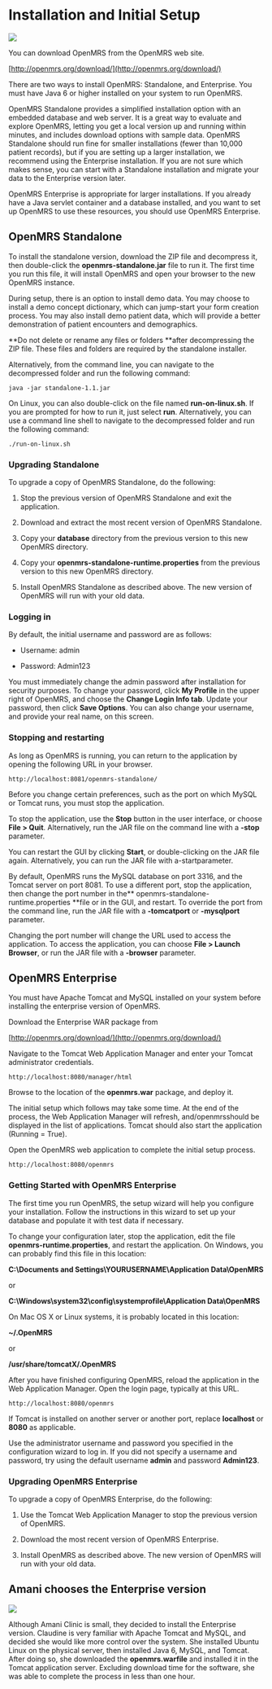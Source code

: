 # Installation and Initial Setup

![](http://write.flossmanuals.net/openmrs/installation-and-initial-setup/static/installing.png)

You can download OpenMRS from the OpenMRS web site.

[http://openmrs.org/download/](http://openmrs.org/download/)

There are two ways to install OpenMRS: Standalone, and Enterprise. You must have Java 6 or higher installed on your system to run OpenMRS.

OpenMRS Standalone provides a simplified installation option with an embedded database and web server. It is a great way to evaluate and explore OpenMRS, letting you get a local version up and running within minutes, and includes download options with sample data. OpenMRS Standalone should run fine for smaller installations \(fewer than 10,000 patient records\), but if you are setting up a larger installation, we recommend using the Enterprise installation. If you are not sure which makes sense, you can start with a Standalone installation and migrate your data to the Enterprise version later.

OpenMRS Enterprise is appropriate for larger installations. If you already have a Java servlet container and a database installed, and you want to set up OpenMRS to use these resources, you should use OpenMRS Enterprise.

## OpenMRS Standalone

To install the standalone version, download the ZIP file and decompress it, then double-click the **openmrs-standalone.jar** file to run it. The first time you run this file, it will install OpenMRS and open your browser to the new OpenMRS instance.

During setup, there is an option to install demo data. You may choose to install a demo concept dictionary, which can jump-start your form creation process.  You may also install demo patient data, which will provide a better demonstration of patient encounters and demographics.

**Do not delete or rename any files or folders **after decompressing the ZIP file. These files and folders are required by the standalone installer.

Alternatively, from the command line, you can navigate to the decompressed folder and run the following command:

```
java -jar standalone-1.1.jar
```

On Linux, you can also double-click on the file named **run-on-linux.sh**. If you are prompted for how to run it, just select **run**. Alternatively, you can use a command line shell to navigate to the decompressed folder and run the following command:

```
./run-on-linux.sh
```

### Upgrading Standalone

To upgrade a copy of OpenMRS Standalone, do the following:

1. Stop the previous version of OpenMRS Standalone and exit the application.

2. Download and extract the most recent version of OpenMRS Standalone.

3. Copy your **database** directory from the previous version to this new OpenMRS directory.

4. Copy your **openmrs-standalone-runtime.properties** from the previous version to this new OpenMRS directory.

5. Install OpenMRS Standalone as described above. The new version of OpenMRS will run with your old data.


### Logging in

By default, the initial username and password are as follows:

* Username: admin

* Password: Admin123


You must immediately change the admin password after installation for security purposes. To change your password, click **My Profile** in the upper right of OpenMRS, and choose the **Change Login Info tab**. Update your password, then click **Save Options**. You can also change your username, and provide your real name, on this screen.

### Stopping and restarting

As long as OpenMRS is running, you can return to the application by opening the following URL in your browser.

```
http://localhost:8081/openmrs-standalone/
```

Before you change certain preferences, such as the port on which MySQL or Tomcat runs, you must stop the application.

To stop the application, use the **Stop** button in the user interface, or choose **File &gt; Quit**. Alternatively, run the JAR file on the command line with a **-stop** parameter.

You can restart the GUI by clicking **Start**, or double-clicking on the JAR file again. Alternatively, you can run the JAR file with a-startparameter.

By default, OpenMRS runs the MySQL database on port 3316, and the Tomcat server on port 8081. To use a different port, stop the application, then change the port number in the** openmrs-standalone-runtime.properties **file or in the GUI, and restart. To override the port from the command line, run the JAR file with a **-tomcatport** or **-mysqlport** parameter.

Changing the port number will change the URL used to access the application. To access the application, you can choose **File &gt; Launch Browser**, or run the JAR file with a **-browser** parameter.

## OpenMRS Enterprise

You must have Apache Tomcat and MySQL installed on your system before installing the enterprise version of OpenMRS.

Download the Enterprise WAR package from

[http://openmrs.org/download/](http://openmrs.org/download/)

Navigate to the Tomcat Web Application Manager and enter your Tomcat administrator credentials.

```
http://localhost:8080/manager/html
```

Browse to the location of the **openmrs.war** package, and deploy it.

The initial setup which follows may take some time. At the end of the process, the Web Application Manager will refresh, and/openmrsshould be displayed in the list of applications. Tomcat should also start the application \(Running = True\).

Open the OpenMRS web application to complete the initial setup process.

```
http://localhost:8080/openmrs
```

### Getting Started with OpenMRS Enterprise

The first time you run OpenMRS, the setup wizard will help you configure your installation. Follow the instructions in this wizard to set up your database and populate it with test data if necessary.

To change your configuration later, stop the application, edit the file **openmrs-runtime.properties**, and restart the application. On Windows, you can probably find this file in this location:

**C:\Documents and Settings\YOURUSERNAME\Application Data\OpenMRS**

or

**C:\Windows\system32\config\systemprofile\Application Data\OpenMRS**

On Mac OS X or Linux systems, it is probably located in this location:

**~/.OpenMRS**

or

**/usr/share/tomcatX/.OpenMRS**

After you have finished configuring OpenMRS, reload the application in the Web Application Manager. Open the login page, typically at this URL.

```
http://localhost:8080/openmrs
```

If Tomcat is installed on another server or another port, replace **localhost** or **8080** as applicable.

Use the administrator username and password you specified in the configuration wizard to log in. If you did not specify a username and password, try using the default username **admin** and password **Admin123**.

### Upgrading OpenMRS Enterprise

To upgrade a copy of OpenMRS Enterprise, do the following:

1. Use the Tomcat Web Application Manager to stop the previous version of OpenMRS.

2. Download the most recent version of OpenMRS Enterprise.

3. Install OpenMRS as described above. The new version of OpenMRS will run with your old data.


## Amani chooses the Enterprise version

![](http://write.flossmanuals.net/openmrs/installation-and-initial-setup/static/case-study.png)

Although Amani Clinic is small, they decided to install the Enterprise version. Claudine is very familiar with Apache Tomcat and MySQL, and decided she would like more control over the system. She installed Ubuntu Linux on the physical server, then installed Java 6, MySQL, and Tomcat. After doing so, she downloaded the **openmrs.warfile** and installed it in the Tomcat application server. Excluding download time for the software, she was able to complete the process in less than one hour.

